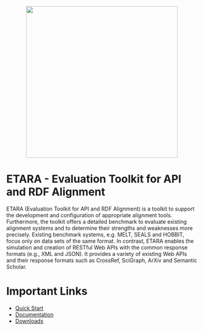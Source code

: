 <p align="center">
  <img width="400" height="auto" src="https://github.com/ETARA-Benchmark-System/.github/assets/4719393/498ff87b-a3cb-43d2-ac45-bd5a161bdf1f">
</p>

# ETARA - Evaluation Toolkit for API and RDF Alignment
ETARA (Evaluation Toolkit for API and RDF Alignment) is a toolkit to support the development and configuration of appropriate alignment tools. Furthermore, the toolkit offers a detailed benchmark to evaluate existing alignment systems and to determine their strengths and weaknesses more precisely. Existing benchmark systems, e.g. MELT, SEALS and HOBBIT, focus only on data sets of the same format. In contrast, ETARA enables the simulation and creation of RESTful Web APIs with the common response formats (e.g., XML and JSON). It provides a variety of existing Web APIs and their response formats such as CrossRef, SciGraph, ArXiv and Semantic Scholar.

# Important Links
* [Quick Start](https://github.com/ETARA-Benchmark-System/.github/blob/main/profile/quick-start.md)
* [Documentation](https://github.com/ETARA-Benchmark-System/.github/blob/main/profile/profile/documentation.md)
* [Downloads](https://github.com/ETARA-Benchmark-System/.github/blob/main/profile/downloads.md)

